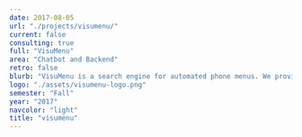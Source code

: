 ```yaml
---
date: 2017-08-05
url: "./projects/visumenu/"
current: false
consulting: true
full: "VisuMenu"
area: "Chatbot and Backend"
retro: false
blurb: "VisuMenu is a search engine for automated phone menus. We provided a backend implementation for UC Berkeley’s phone systems and building a Facebook chatbot for users to interact with the menus."
logo: "./assets/visumenu-logo.png"
semester: "Fall"
year: "2017"
navcolor: "light"
title: "visumenu"
---
```

